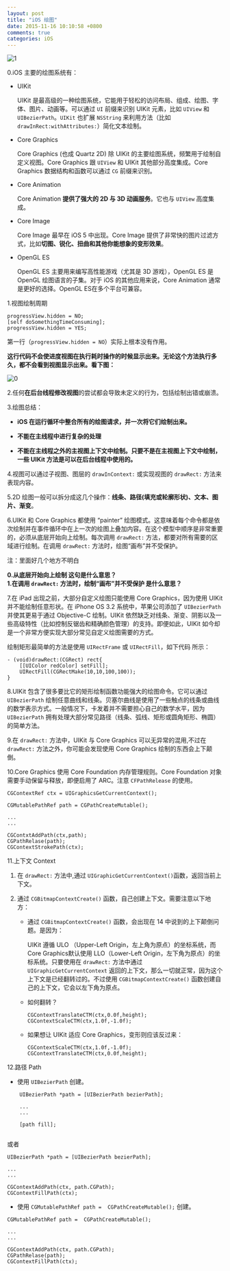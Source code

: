 ```yaml
---
layout: post
title: "iOS 绘图"
date: 2015-11-16 10:10:58 +0800
comments: true
categories: iOS
---
```


![1](/images/ios-hui-tu/1.jpg)

0.iOS 主要的绘图系统有：

- UIKit  

  UIKit 是最高级的一种绘图系统，它能用于轻松的访问布局、组成、绘图、字体、图片、动画等。可以通过 ``UI`` 前缀来识别 UIKit 元素，比如 ``UIView`` 和 ``UIBezierPath``。``UIKit`` 也扩展 ``NSString`` 来利用方法（比如 ``drawInRect:withAttributes:``）简化文本绘制。

- Core Graphics  

  Core Graphics (也成 Quartz 2D) 除 UIKit 的主要绘图系统，频繁用于绘制自定义视图。Core Graphics 跟 ``UIView`` 和 UIKit 其他部分高度集成。Core Graphics 数据结构和函数可以通过 ``CG`` 前缀来识别。

- Core Animation

  Core Animation **提供了强大的 2D 与 3D 动画服务**。它也与 ``UIView`` 高度集成。

- Core Image  

	Core Image 最早在 iOS 5 中出现。Core Image 提供了非常快的图片过滤方式，比如**切图、锐化、扭曲和其他你能想象的变形效果**。
- OpenGL ES

	OpenGL ES 主要用来编写高性能游戏（尤其是 3D 游戏），OpenGL ES 是 OpenGL 绘图语言的子集。对于 iOS 的其他应用来说，Core Animation 通常是更好的选择。OpenGL ES在多个平台可兼容。

1.视图绘制周期

```
progressView.hidden = NO;
[self doSomethingTimeConsuming];
progressView.hidden = YES;
```

第一行（``progressView.hidden = NO``）实际上根本没有作用。

**这行代码不会使进度视图在执行耗时操作的时候显示出来。无论这个方法执行多久，都不会看到视图显示出来。看下图：**

![0](/images/ios-hui-tu/0.jpg)

2.任何**在后台线程修改视图**的尝试都会导致未定义的行为，包括绘制出错或崩溃。

3.绘图总结：

- **iOS 在运行循环中整合所有的绘图请求，并一次将它们绘制出来。**

- **不能在主线程中进行复杂的处理**

- **不能在主线程之外的主视图上下文中绘制。只要不是在主视图上下文中绘制，一些 UIKit 方法是可以在后台线程中使用的。**

4.视图可以通过子视图、图层的 ``drawInContext:`` 或实现视图的 ``drawRect:`` 方法来表现内容。  

5.2D 绘图一般可以拆分成这几个操作：**线条、路径(填充或轮廓形状)、文本、图片、渐变**。

6.UIKit 和 Core Graphics 都使用 “painter” 绘图模式。这意味着每个命令都是依次绘制并在事件循环中在上一次的绘图上叠加内容。在这个模型中顺序是非常重要的，必须从底层开始向上绘制。每次调用 ``drawRect:`` 方法，都要对所有需要的区域进行绘制。在调用 ``drawRect:`` 方法时，绘图“画布”并不受保护。

注：里面好几个地方不明白

**0.从底层开始向上绘制 这句是什么意思？  
1.在调用 ``drawRect:`` 方法时，绘制“画布”并不受保护 是什么意思？**


7.在 iPad 出现之前，大部分自定义绘图只能使用 Core Graphics，因为使用 UIKit 并不能绘制任意形状。在 iPhone OS 3.2 系统中，苹果公司添加了 ``UIBezierPath`` 并使其更易于通过 Objective-C 绘制。UIKit 依然缺乏对线条、渐变、阴影以及一些高级特性（比如控制反锯齿和精确颜色管理）的支持。即便如此，UIKit 如今却是一个非常方便实现大部分常见自定义绘图需要的方式。

绘制矩形最简单的方法是使用 ``UIRectFrame`` 或 ``UIRectFill``，如下代码 所示：

```
- (void)drawRect:(CGRect) rect{
 	[[UIColor redColor] setFill];
	UIRectFill(CGRectMake(10,10,100,100));
}
```

8.UIKit 包含了很多要比它的矩形绘制函数功能强大的绘图命令。它可以通过 ``UIBezierPath`` 绘制任意曲线和线条。贝塞尔曲线是使用了一些触点的线条或曲线的数学表示方式。一般情况下，卡发着并不需要担心自己的数学水平，因为 ``UIBezierPath`` 拥有处理大部分常见路径（线条、弧线、矩形或圆角矩形、椭圆）的简单方法。

9.在 ``drawRect:`` 方法中，UIKit 与 Core Graphics 可以无异常的混用,不过在 ``drawRect:`` 方法之外，你可能会发现使用 Core Graphics 绘制的东西会上下颠倒。


10.Core Graphics 使用 Core Foundation 内存管理规则。Core Foundation 对象需要手动保留与释放，即便启用了 ARC。注意 ``CFPathRelease`` 的使用。

```
CGContextRef ctx = UIGraphicsGetCurrentContext();

CGMutablePathRef path = CGPathCreateMutable();

...
...

CGContxtAddPath(ctx,path);
CGPathRelase(path);
CGContextStrokePath(ctx);
```

11.上下文 Context

 1. 在 ``drawRect:`` 方法中,通过 ``UIGraphicGetCurrentContext()``函数，返回当前上下文。
 
 2. 通过 ``CGBitmapContextCreate()`` 函数，自己创建上下文。需要注意以下地方：
    - 通过 ``CGBitmapContextCreate()`` 函数，会出现在 14 中说到的上下颠倒问题。是因为：
 
       UIKit 遵循 ULO （Upper-Left Origin，左上角为原点）的坐标系统，而Core Graphics默认使用 LLO（Lower-Left Origin，左下角为原点）的坐标系统。只要使用在 ``drawRect:`` 方法中通过 ``UIGraphicGetCurrentContext`` 返回的上下文，那么一切就正常，因为这个上下文是已经翻转过的。不过使用 ``CGBitmapContextCreate()`` 函数创建自己的上下文，它会以左下角为原点。
     
    - 如何翻转？

      ```
      CGContextTranslateCTM(ctx,0.0f,height);
      CGContextScaleCTM(ctx,1.0f,-1.0f);
      ```
      
    - 如果想让 UIKit 适应 Core Graphics，变形则应该反过来：

      ```
      CGContextScaleCTM(ctx,1.0f,-1.0f);
      CGContextTranslateCTM(ctx,0.0f,height);
      ```
      
12.路径 Path

- 使用 ``UIBezierPath`` 创建。
   
```
    UIBezierPath *path = [UIBezierPath bezierPath];
    
    ...
    ...
    
    [path fill];
    
```

   或者  
	
```
UIBezierPath *path = [UIBezierPath bezierPath];
    
...
...
    
CGContextAddPath(ctx, path.CGPath);
CGContextFillPath(ctx);    
```
	
	
- 使用 ``CGMutablePathRef path =  CGPathCreateMutable();`` 创建。

```
CGMutablePathRef path =  CGPathCreateMutable();
    
...
...
    
CGContextAddPath(ctx, path.CGPath);
CGPathRelase(path);
CGContextFillPath(ctx); 
```